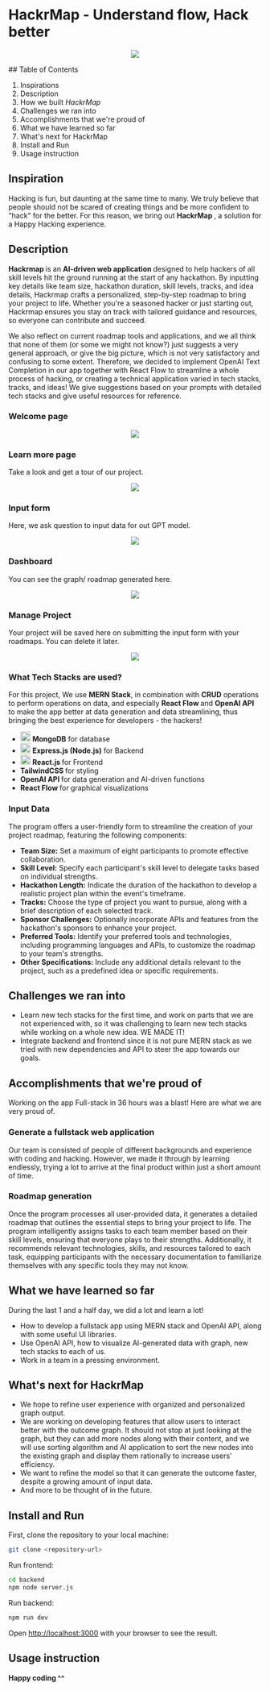
# HackrMap - Understand flow, Hack better

<p align="center">
   <img src=https://github.com/user-attachments/assets/96a8cfbc-2e1b-48c8-89b3-4214e546f6a2/>
</p>
## Table of Contents 
<ol>
<li to="#Inspiration"> Inspirations </li>
<li> Description</li>
<li> How we built <em> HackrMap </em>
<li> Challenges we ran into </li>
<li> Accomplishments that we're proud of</li>
<li> What we have learned so far </li>
<li> What's next for HackrMap </li>
<li> Install and Run </li>
<li> Usage instruction </li>

</ol>

## Inspiration
Hacking is fun, but daunting at the same time to many. We truly believe that people should not be scared of creating things and be more confident to "hack" for the better. For this reason, we bring out <strong> HackrMap </strong>, a solution for a Happy Hacking experience.

## Description
<strong> Hackrmap </strong> is an <strong> AI-driven web application </strong> designed to help hackers of all skill levels hit the ground running at the start of any hackathon. By inputting key details like team size, hackathon duration, skill levels, tracks, and idea details, Hackrmap  crafts a personalized, step-by-step roadmap to bring your project to life. Whether you're a seasoned hacker or just starting out, Hackrmap ensures you stay on track with tailored guidance and resources, so everyone can contribute and succeed.


We also reflect on current roadmap tools and applications, and we all think that none of them (or some we might not know?) just suggests a very general approach, or give the big picture, which is not very satisfactory and confusing to some extent. Therefore, we decided to implement OpenAI Text Completion in our app together with React Flow to streamline a whole process of hacking, or creating a technical application varied in tech stacks, tracks, and ideas! We give suggestions based on your prompts with detailed tech stacks and give useful resources for reference.

### Welcome page

<p align="center">
   <img src=https://github.com/user-attachments/assets/cd2c6c3e-d226-4eba-a827-dcb4288dd7be/>
</p>


### Learn more page

Take a look and get a tour of our project.

<p align="center">
   <img src=https://github.com/user-attachments/assets/a03b2df2-d77f-4a69-b3e6-b8ed1e9cc2a0/>
</p>

### Input form

Here, we ask question to input data for out GPT model.

<p align="center">
   <img src=https://github.com/user-attachments/assets/2a5e271a-66db-4946-a614-8164c4021f3a/>
</p>

### Dashboard

You can see the graph/ roadmap generated here.

<p align="center">
   <img src=https://github.com/user-attachments/assets/178f740f-cdfe-4f34-8600-b82dbb375cee/>
</p>

### Manage Project

Your project will be saved here on submitting the input form with your roadmaps. You can delete it later.

<p align="center">
   <img src=https://github.com/user-attachments/assets/85ec3938-4d98-4ece-b0b4-6801696c9351/>
</p>

### 
### What Tech Stacks are used? 

For this project, We use <strong>MERN Stack</strong>, in combination with <strong>CRUD</strong> operations to perform operations on data, and especially <strong>React Flow </strong> and <strong>OpenAI API</strong> to make the app better at data generation and data streamlining, thus bringing the best experience for developers - the hackers!

- <img src="https://img.icons8.com/color/48/000000/mongodb.png" width="20"/> <strong> MongoDB</strong> for database 
- <img src="https://img.icons8.com/fluency/48/000000/node-js.png" width="20"/> <strong> Express.js (Node.js)</strong> for Backend 
- <img src="https://img.icons8.com/plasticine/100/000000/react.png" width="20"/> <strong> React.js </strong> for Frontend
- <strong> TailwindCSS </strong> for styling
- <strong> OpenAI API </strong> for data generation and AI-driven functions
- <strong> React Flow </strong> for graphical visualizations

### Input Data
The program offers a user-friendly form to streamline the creation of your project roadmap, featuring the following components:
- **Team Size:** Set a maximum of eight participants to promote effective collaboration.
- **Skill Level:** Specify each participant's skill level to delegate tasks based on individual strengths.
- **Hackathon Length:** Indicate the duration of the hackathon to develop a realistic project plan within the event's timeframe.
- **Tracks:** Choose the type of project you want to pursue, along with a brief description of each selected track.
- **Sponsor Challenges:** Optionally incorporate APIs and features from the hackathon's sponsors to enhance your project.
- **Preferred Tools:** Identify your preferred tools and technologies, including programming languages and APIs, to customize the roadmap to your team's strengths.
- **Other Specifications:** Include any additional details relevant to the project, such as a predefined idea or specific requirements.

## Challenges we ran into 
- Learn new tech stacks for the first time, and work on parts that we are not experienced with, so it was challenging to learn new tech stacks while working on a whole new idea. 
WE MADE IT!
- Integrate backend and frontend since it is not pure MERN stack as we tried with new dependencies and API to steer the app towards our goals.

## Accomplishments that we're proud of

Working on the app Full-stack in 36 hours was a blast! Here are what we are very proud of.

### Generate a fullstack web application
Our team is consisted of people of different backgrounds and experience with coding and hacking. However, we made it through by learning endlessly, trying a lot to arrive at the final product within just a short amount of time.

### Roadmap generation
Once the program processes all user-provided data, it generates a detailed roadmap that outlines the essential steps to bring your project to life. The program intelligently assigns tasks to each team member based on their skill levels, ensuring that everyone plays to their strengths. Additionally, it recommends relevant technologies, skills, and resources tailored to each task, equipping participants with the necessary documentation to familiarize themselves with any specific tools they may not know.

## What we have learned so far 
During the last 1 and a half day, we did a lot and learn a lot! 
- How to develop a fullstack app using MERN stack and OpenAI API, along with some useful UI libraries.
- Use OpenAI API, how to visualize AI-generated data with graph, new tech stacks to each of us.
- Work in a team in a pressing environment.

## What's next for HackrMap 
- We hope to refine user experience with organized and personalized graph output.
- We are working on developing features that allow users to interact better with the outcome graph. It should not stop at just looking at the graph, but they can add more nodes along with their content, and we will use sorting algorithm and AI application to sort the new nodes into the existing graph and display them rationally to increase users' efficiency.
- We want to refine the model so that it can generate the outcome faster, despite a growing amount of input data.
- And more to be thought of in the future.

## Install and Run 

First, clone the repository to your local machine:

```bash
git clone <repository-url>
```
Run frontend:

```bash
cd backend
npm node server.js
```

Run backend:
```bash
npm run dev
```

Open [http://localhost:3000](http://localhost:3000) with your browser to see the result.

## Usage instruction


<strong> Happy coding ^^ </strong>


